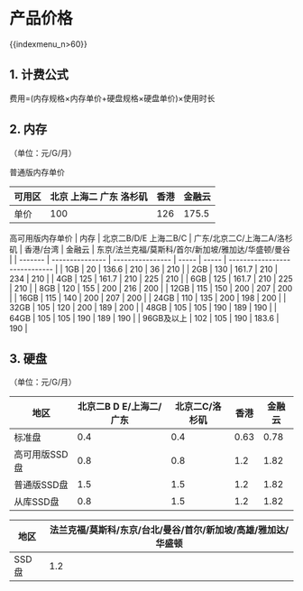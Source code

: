 # 产品价格

{{indexmenu_n>60}}

## 1. 计费公式

费用=(内存规格×内存单价+硬盘规格×硬盘单价)×使用时长

## 2. 内存

（单位：元/G/月）

普通版内存单价

| 可用区 | 北京 上海二 广东 洛杉矶 | 香港  | 金融云   |
| --- | ------------- | --- | ----- |
| 单价  | 100           | 126 | 175.5 |

高可用版内存单价
| 内存      | 北京二B/D/E 上海二B/C | 广东/北京二C/上海二A/洛杉矶 | 香港/台湾 | 金融云   | 东京/法兰克福/莫斯科/首尔/新加坡/雅加达/华盛顿/曼谷 |
| ------- | --------------- | ---------------- | ----- | ----- | ----------------------------- |
| 1GB     | 20              | 136.6            | 210   | 36    | 210                           |
| 2GB     | 130             | 161.7            | 210   | 234   | 210                           |
| 4GB     | 125             | 161.7            | 210   | 225   | 210                           |
| 6GB     | 125             | 161.7            | 210   | 225   | 210                           |
| 8GB     | 120             | 155              | 200   | 216   | 200                           |
| 12GB    | 115             | 150              | 200   | 207   | 200                           |
| 16GB    | 115             | 140              | 200   | 207   | 200                           |
| 24GB    | 110             | 135              | 200   | 198   | 200                           |
| 32GB    | 105             | 120              | 200   | 189   | 200                           |
| 48GB    | 105             | 105              | 190   | 189   | 190                           |
| 64GB    | 105             | 105              | 190   | 189   | 190                           |
| 96GB及以上 | 102             | 105              | 190   | 183.6 | 190                           |

## 3. 硬盘

（单位：元/G/月）

| 地区       | 北京二B D E/上海二/广东 | 北京二C/洛杉矶 | 香港   | 金融云  |
| -------- | --------------- | -------- | ---- | ---- |
| 标准盘      | 0.4             | 0.4      | 0.63 | 0.78 |
| 高可用版SSD盘 | 0.8             | 0.8      | 1.2  | 1.82 |
| 普通版SSD盘  | 1.5             | 1.5      | 1.2  | 1.82 |
| 从库SSD盘   | 0.8             | 1.5      | 1.2  | 1.82 |

| 地区   | 法兰克福/莫斯科/东京/台北/曼谷/首尔/新加坡/高雄/雅加达/华盛顿 |
| ---- | ----------------------------------- |
| SSD盘 | 1.2                                 |

